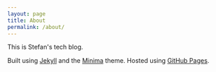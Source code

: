 ```yaml
---
layout: page
title: About
permalink: /about/
---
```


This is Stefan's tech blog.

Built using [Jekyll](https://github.com/jekyll/jekyll) and the [Minima](https://github.com/jekyll/minima) theme. Hosted using [GitHub Pages](https://pages.github.com).
